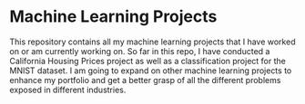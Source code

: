 # Machine Learning Projects

This repository contains all my machine learning projects that I have worked on or am currently working on. So far in this repo, I have conducted a California Housing Prices project as well as a classification project for the MNIST dataset. I am going to expand on other machine learning projects to enhance my portfolio and get a better grasp of all the different problems exposed in different industries. 
